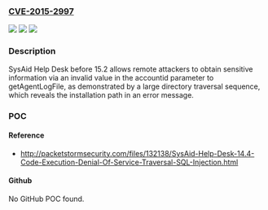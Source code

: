 ### [CVE-2015-2997](https://cve.mitre.org/cgi-bin/cvename.cgi?name=CVE-2015-2997)
![](https://img.shields.io/static/v1?label=Product&message=n%2Fa&color=blue)
![](https://img.shields.io/static/v1?label=Version&message=n%2Fa&color=blue)
![](https://img.shields.io/static/v1?label=Vulnerability&message=n%2Fa&color=brighgreen)

### Description

SysAid Help Desk before 15.2 allows remote attackers to obtain sensitive information via an invalid value in the accountid parameter to getAgentLogFile, as demonstrated by a large directory traversal sequence, which reveals the installation path in an error message.

### POC

#### Reference
- http://packetstormsecurity.com/files/132138/SysAid-Help-Desk-14.4-Code-Execution-Denial-Of-Service-Traversal-SQL-Injection.html

#### Github
No GitHub POC found.

